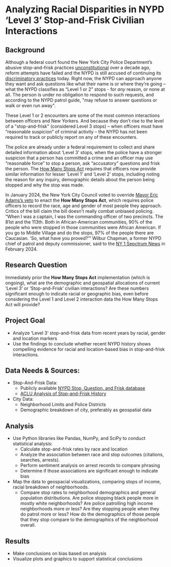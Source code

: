 # Analyzing Racial Disparities in NYPD ‘Level 3’ Stop-and-Frisk Civilian Interactions

## Background
Although a federal court found the New York City Police Department’s abusive stop-and-frisk practices [unconstitutional](https://www.theguardian.com/world/2013/aug/12/new-york-stop-and-frisk-unconstitutional-judge) over a decade ago, reform attempts have failed and the NYPD is still accused of continuing its [discriminatory practices](https://www.cityandstateny.com/opinion/2023/07/opinion-nypds-stop-and-frisk-practices-are-still-here-under-new-name/388627/) today. Right now, the NYPD can approach anyone they want and ask questions like what their name is or where they’re going – what the NYPD classifies as  “Level 1 or 2” stops - for *any* reason, or none at all. The person is under no obligation to respond to such requests, and according to the NYPD patrol guide, "may refuse to answer questions or walk or even run away".

These Level 1 or 2 encounters are some of the most common interactions between officers and New Yorkers. And because they don’t rise to the level of a "stop-and-frisk" (considered Level 3 stops) – when officers must have “reasonable suspicion” of criminal activity – the NYPD has not been required to track or publicly report on any of these encounters.

The police are already under a federal requirement to collect and share detailed information about ‘Level 3’ stops, when the police have a stronger suspicion that a person has committed a crime and an officer may use “reasonable force” to stop a person, ask “accusatory” questions and frisk the person. The [How Many Stops Act](https://www.nytimes.com/2024/02/03/nyregion/nypd-how-many-stops-act.html) requires that officers now provide similar information for lesser ‘Level 1’ and ‘Level 2’ stops, including noting the reason for any inquiry, demographic details about the person being stopped and why the stop was made.

In January 2024, the New York City Council voted to override [Mayor Eric Adams’s veto](https://www.nytimes.com/2024/01/30/nyregion/adams-veto-police-solitary.html) to enact the **How Many Stops Act**, which requires police officers to record the race, age and gender of most people they approach. Critics of the bill claim the bill doesn't really combat unbiased policing. “When I was a captain, I was the commanding officer of two precincts. The 81st and the 113th. Both in African-American communities, 90% of the people who were stopped in those communities were African American. If you go to Middle Village and do the stops, 97% of the people there are Caucasian. ‘So, what have you proved?’” Wilbur Chapman, a former NYPD chief of patrol and deputy commissioner, said to the [NY 1 Sepctrum News](https://ny1.com/nyc/all-boroughs/politics/2024/02/02/what-comes-next-for-the--how-many-stops-act--) in February 2024.

## Research Question
Immediately prior the **How Many Stops Act** implementation (which is ongoing), what are the demographic and geospatial allocations of current ‘Level 3’ or ‘Stop-and-Frisk’ civilian interactions? Are these numbers significant enough to indicate racial or geographic bias, even before considering the Level 1 and Level 2 interaction data the How Many Stops Act will provide?

## Project Goal
-   Analyze ‘Level 3’ stop-and-frisk data from recent years by racial, gender and location markers
- Use the findings to conclude whether recent NYPD history shows compelling evidence for racial and location-based bias in stop-and-frisk interactions.

## Data Needs & Sources:
-   Stop-And-Frisk Data:
    -   Publicly available [NYPD Stop, Question, and Frisk database](https://www.nyc.gov/site/nypd/stats/reports-analysis/stopfrisk.page)
    -   [ACLU Analysis of Stop-and-Frisk History](https://www.nyclu.org/en/stop-and-frisk-data)
-   City Data:
    -   Neighborhood Limits and Police Districts
    -   Demographic breakdown of city, preferably as geospatial data


## Analysis
-   Use Python libraries like Pandas, NumPy, and SciPy to conduct statistical analysis:
    -   Calculate stop-and-frisk rates by race and location
    -   Analyze the association between race and stop outcomes (citations, searches, arrests).
    -   Perform sentiment analysis on arrest records to compare phrasing
    -   Determine if those associations are significant enough to indicate bias
-   Map the data to geospacial visualizations, comparing stops of income, racial breakdown of neighborhoods.
    -   Compare stop rates to neighborhood demographics and general population distributions. Are police stopping black people more in mostly white neighborhoods? Are police patrolling high income neighborhoods more or less? Are they stopping people when they do patrol more or less? How do the demographics of those people that they stop compare to the demographics of the neighborhood overall.

## Results
-   Make conclusions on bias based on analysis
-   Visualize  plots and graphics to support statistical conclusions